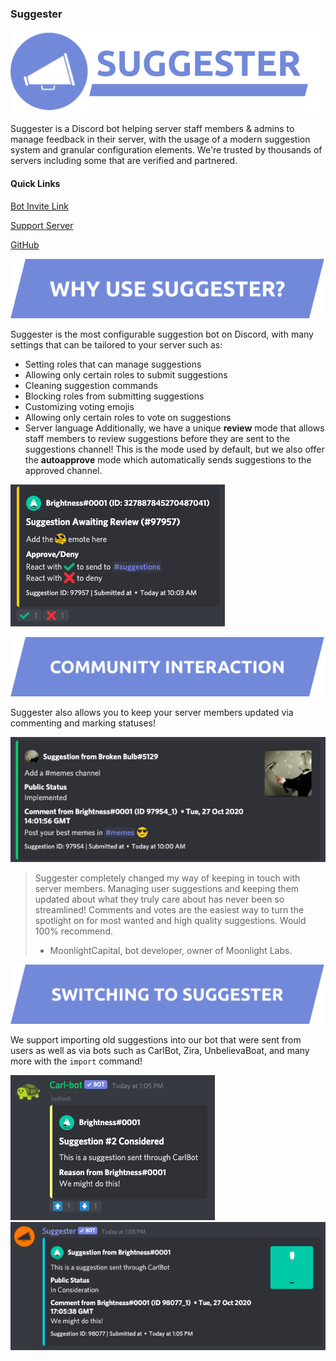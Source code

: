 ### Suggester

![a](/images/suggesterbanner.png)

Suggester is a Discord bot helping server staff members & admins to manage feedback in their server, with the usage of a modern suggestion system and granular configuration elements. We're trusted by thousands of servers including some that are verified and partnered.

#### Quick Links

[Bot Invite Link](https://discord.com/oauth2/authorize?client_id=564426594144354315&scope=bot&permissions=805694544)

[Support Server](https://discord.gg/G5pEdUp)

[GitHub](https://github.com/Suggester/Suggester)

![b](/images/Why%20use%20suggester%3F.png)

Suggester is the most configurable suggestion bot on Discord, with many settings that can be tailored to your server such as:

- Setting roles that can manage suggestions
- Allowing only certain roles to submit suggestions
- Cleaning suggestion commands
- Blocking roles from submitting suggestions
- Customizing voting emojis
- Allowing only certain roles to vote on suggestions
- Server language
Additionally, we have a unique **review** mode that allows staff members to review suggestions before they are sent to the suggestions channel! This is the mode used by default, but we also offer the **autoapprove** mode which automatically sends suggestions to the approved channel.

![c](/images/review.png)

![d](/images/community.png) 

Suggester also allows you to keep your server members updated via commenting and marking statuses!

![e](/images/statuses.png)

> Suggester completely changed my way of keeping in touch with server members. Managing user suggestions and keeping them updated about what they truly care about has never been so streamlined! Comments and votes are the easiest way to turn the spotlight on for most wanted and high quality suggestions. Would 100% recommend.
> - MoonlightCapital, bot developer, owner of Moonlight Labs.

![f](/images/Switching%20to%20suggester.png)

We support importing old suggestions into our bot that were sent from users as well as via bots such as CarlBot, Zira, UnbelievaBoat, and many more with the `import` command!

![g](/images/import1.png)
![h](/images/import2.png)




